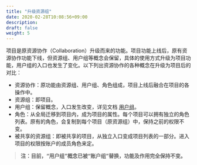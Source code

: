 ```yaml
---
title: "升级资源组"
date: 2020-02-28T10:08:56+09:00
description:
draft: false
weight: 5
---
```

项目是原资源协作（Collaboration）升级而来的功能。项目功能上线后，原有资源协作功能下线，但资源组、用户组等概念会保留，具体的使用方式升级为项目功能，用户组的入口也发生了变化。以下列出资源协作的各种概念在升级为项目后的对比：

* 资源协作：原功能由资源组、用户组、角色组成，项目上线后融合在项目的各操作中。
* 资源组：即项目。
* 用户组：保留概念，入口发生改变，详见文档 [用户组](../member_role)。
* 角色：从全局迁移到项目内，成为项目的属性。每个项目可以拥有独立的角色列表。原有的角色，会复制到每个项目（原资源组）中，保持之前的权限不变。
* 被共享的资源组：即被共享的项目，从独立入口变成项目列表的一部分。进入项目的权限按账户的成员角色来定。

> **注：目前，“用户组”概念已被“账户组”替换，功能及作用完全保持不变。**